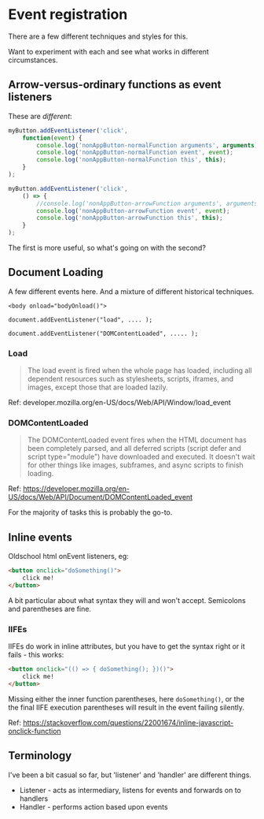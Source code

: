 Event registration
==================

There are a few different techniques and styles for this.

Want to experiment with each and see what works in different circumstances.



Arrow-versus-ordinary functions as event listeners
--------------------------------------------------

These are *different*:

```js
myButton.addEventListener('click',
	function(event) {
		console.log('nonAppButton-normalFunction arguments', arguments);		// has normal arguments array
		console.log('nonAppButton-normalFunction event', event);				// receives click event
		console.log('nonAppButton-normalFunction this', this);					// receives button as 'this'
	}
);

myButton.addEventListener('click',
	() => {
		//console.log('nonAppButton-arrowFunction arguments', arguments);		// arguments array is undefined
		console.log('nonAppButton-arrowFunction event', event);					// receives click event
		console.log('nonAppButton-arrowFunction this', this);					// receives window as 'this'
	}
);
```

The first is more useful, so what's going on with the second?




Document Loading
----------------

A few different events here. And a mixture of different historical techniques.

	<body onload="bodyOnload()">

	document.addEventListener("load", .... );

	document.addEventListener("DOMContentLoaded", ..... );


### Load

> The load event is fired when the whole page has loaded, including all dependent resources such as stylesheets, scripts, iframes, and images, except those that are loaded lazily.

Ref: developer.mozilla.org/en-US/docs/Web/API/Window/load_event


### DOMContentLoaded

> The DOMContentLoaded event fires when the HTML document has been completely parsed, and all deferred scripts (script defer and script type="module") have downloaded and executed. It doesn't wait for other things like images, subframes, and async scripts to finish loading.

Ref: https://developer.mozilla.org/en-US/docs/Web/API/Document/DOMContentLoaded_event

For the majority of tasks this is probably the go-to.




Inline events
-------------
Oldschool html onEvent listeners, eg:

```html
<button onclick="doSomething()">
	click me!
</button>
```
A bit particular about what syntax they will and won't accept.
Semicolons and parentheses are fine.

### IIFEs

IIFEs do work in inline attributes, but you have to get the syntax right or it fails - this works:

```html
<button onclick="(() => { doSomething(); })()">
	click me!
</button>
```

Missing either the inner function parentheses, here `doSomething()`, or the the final IIFE execution parentheses will result in the event failing silently.

Ref: https://stackoverflow.com/questions/22001674/inline-javascript-onclick-function




Terminology
-----------
I've been a bit casual so far, but 'listener' and 'handler' are different things.

* Listener - acts as intermediary, listens for events and forwards on to handlers
* Handler - performs action based upon events